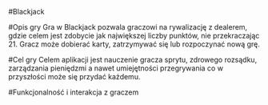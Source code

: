 #Blackjack

#Opis gry
Gra w Blackjack pozwala graczowi na rywalizację z dealerem, gdzie celem jest zdobycie jak największej liczby punktów, nie przekraczając 21. Gracz może dobierać karty, zatrzymywać się lub rozpoczynać nową grę.

#Cel gry
Celem aplikacji jest nauczenie gracza sprytu, zdrowego rozsądku, zarządzania pieniędzmi a nawet umiejętności przegrywania co w przyszłości może się przydać każdemu.

#Funkcjonalność i interakcja z graczem
